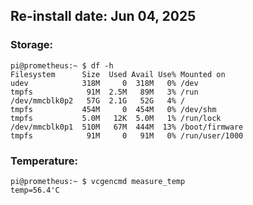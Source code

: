 ## Re-install date: Jun 04, 2025

### Storage:
```
pi@prometheus:~ $ df -h
Filesystem      Size  Used Avail Use% Mounted on
udev            318M     0  318M   0% /dev
tmpfs            91M  2.5M   89M   3% /run
/dev/mmcblk0p2   57G  2.1G   52G   4% /
tmpfs           454M     0  454M   0% /dev/shm
tmpfs           5.0M   12K  5.0M   1% /run/lock
/dev/mmcblk0p1  510M   67M  444M  13% /boot/firmware
tmpfs            91M     0   91M   0% /run/user/1000
```
### Temperature:
```
pi@prometheus:~ $ vcgencmd measure_temp
temp=56.4'C
```

